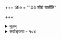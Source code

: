 +++
title = "104 शीघ्रं यातीति"

+++
<details><summary>मूलम्</summary>

शीघ्रं यातीति कर्मातिशयसमधिको दृश्यते कुत्र वेगस्तद्भेदैर्वेगभेदं कथयसि च समस्तीव्रमन्दक्रमादिः ।  
तत्कर्मत्वाद्विगीते प्रथमवदुचिता तद्गुणोत्पन्नता चेत् बाधो नास्मिन्विपक्षे गुणपरिषदि वा कर्म सत्तत्त्वतः स्यात् ॥ १०४ ॥
</details>

<details><summary>सर्वाङ्कषा - १०४</summary>

वेगाख्यस्संस्कारोऽपि नातिरिक्त इति निरूपयति - शीघ्रमित्यादि । 'शीघ्रं याति' इति कर्मातिशयसमधिकः वेगः कुत्र दृश्यते? उक्तव्यवहारे हि 'शीघ्रम्' इति क्रियाविशेषणम् । अतो गमनादिक्रियागतोऽतिशयविशेष एव वेगः, न त्वतिरिक्तो गुणः । लोकेऽपि **तद्भेदैः** = कर्मातिशयभेदैरेव वेगभेदं कथयसि । एवमेव तीव्रमन्दक्रमादिश्च **समः** = ' तीव्रं गच्छति' 'मन्दं गच्छति' इत्यादिव्यवहारोऽपि **समः** = एतत्समः । ननु 'शरो वेगेन गच्छति' इत्येव प्रयोगः, न तु 'वेगं गच्छति' इति । अतो वेगः 



465. 

I 

782 

'तत्कर्मत्वात् विगीते प्रथमवदुचिता तद्गुणोत्पन्नता' चेत् 

बाधो नास्मिन् विपक्षे; गुणपरिषदि वा कर्म सत्तत्त्वतस्स्यात् ॥104॥ 

[स्थितस्थापकसंस्कारविमर्शः ] 

शाखाकोदण्डचर्मप्रभृतिषु सति चाऽऽकर्षणादौ कुतश्चिद् 

भूयः स्वस्थानयानं भवति; स तु गुणः स्यात् स्थितस्थापकश्चेत् । मैवं संस्थानभेदः स भवतु नियतो यद्विशिष्टे तवासौ 

तेन द्रौत्यं विलम्बो विरतिरपि परावर्तने जाघटीति ॥105॥ 

न क्रियाविशेषणम्, किन्तु शरविशेषणम्, इत्थंभूतलक्षणे तृतीया । अत एवानुमानमपि – 'शरादिगतं द्वितीयं कर्म, शरसमवेतगुणोत्पन्नम्, शरगतकर्मत्वात्, शरगतप्रथमकर्मवत्' इति । अयमाशयः - वायुगतवेगात् वृक्षादिषु चलनादिरूपा क्रिया जायते । एवं धनुर्गतसंस्कारविशेषात् शरेषु वेगो जायते । कर्मणः कर्मोत्पत्तौ तु क्रियाया विरतिरेव न स्यात्, चलनात्मकत्वात्कर्मणः । अत एव 'कर्म कर्मसाध्यं न विद्यते' (वै.सू.) इति सूत्रम् । शरे नोदनादिना प्रथमक्रियाया उत्पत्तौ अनन्तरं धनुर्गतस्थितस्थापकसंस्कारेण शरे वेगो जायते । अनन्तरं वेगेन क्रियापरंपरया साकं वेगोऽपि शरे जायत इति शरगतकर्मणः वेगोऽसमवायिकारणं भवतीत्युक्तानुमानेन शरे वेगाख्यगुणसिद्धिरिति चेत्, तदेतन्निराकरोति - तत्कर्मत्वादित्यादि । **विगीते** = शरगतद्वितीयादिकर्मणि **प्रथमवत्** = आद्यकर्मवत्, **तत्कर्मत्वात्** = शरकर्मत्वात् तद्गुणोत्पन्नता **चेत्** = तद्गतगुणोत्पन्नत्वमावश्यकमिति चेत्, इति पूर्वपक्षानुवादः । उत्तरम् - अस्मिन्ननुमाने **विपक्षे** = अप्रयोजकशङ्कायां कृतायाम् **बाधः** =बाधकस्तर्कः न । अतः पुरुषप्रयत्नेनान्यथासिद्धत्वात् अप्रयोजकमिदमनुमानम् । ननु पुरुषप्रयत्नः प्रथमकर्मणि कारणं स्यात् । द्वितीयादिकं कर्म कुत उत्पद्यत इत्येव प्रश्नः । शब्दाच्छब्दान्तरवत् कर्मण एव कर्मान्तरोत्पादकत्वमस्त्वित्युत्तरम् । अत एवोक्तसूत्रमपि न प्रामाणिकम् । अतश्च कर्मणान्यथासिद्धिः । तदेतदाह - गुणेत्यादि । 'शरगुण' इत्यत्र गुणः शरगतं कर्मैव । **तत्त्वतः** = वस्तुतः कर्म **सत्** = कर्मरूपमेव सन् वेगः गुणपरिषदि **वा** = द्रव्याश्रितत्वात् गुणवर्गे वा स्यात् । तथा च कर्मणाऽन्यथासिद्धिः । ननु वेगकर्मशब्दौ न पर्यायौ दृष्टाविति चेत्, कर्मातिशयेत्युक्तम् । अतश्च कर्मविशेषरूपत्वान्न पर्यायत्वम्, द्रव्यघटशब्दवत् । आहत्य तु वेगोऽतिरिक्तो मास्तु । ननु धनुर्गतस्थितस्थापकसंस्कारस्यैव वेगजनकत्वं युक्तमिति चेत्- 

अहो श्लाघ्योऽसि मेधाविन्! परीक्षायां यतो भवान् । उत्तीर्णस्सूक्ष्मदर्शी च श्रेयसो भाजनं भव ॥ १०४ ॥
</details>
